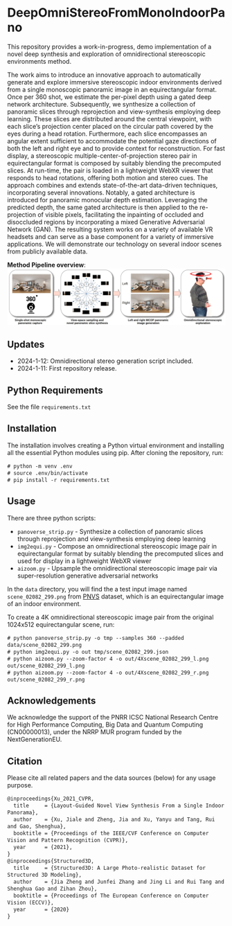 # DeepOmniStereoFromMonoIndoorPano
This repository provides a work-in-progress, demo implementation of a novel deep synthesis and exploration of omnidirectional stereoscopic environments method.

The work aims to introduce an innovative approach to automatically generate and explore immersive stereoscopic indoor environments derived from a single monoscopic panoramic image in an equirectangular format. Once per 360 shot, we estimate the per-pixel depth using a gated deep network architecture. Subsequently, we synthesize a collection of panoramic slices through reprojection and view-synthesis employing deep learning. These slices are distributed around the central viewpoint, with each slice’s projection center placed on the circular path covered by the eyes during a head rotation. Furthermore, each slice encompasses an angular extent sufficient to accommodate the potential gaze directions of both the left and right eye and to provide context for reconstruction. For fast display, a stereoscopic multiple-center-of-projection stereo pair in equirectangular format is composed by suitably blending the precomputed slices. At run-time, the pair is loaded in a lightweight WebXR viewer that responds to head rotations, offering both motion and stereo cues. The approach combines and extends state-of-the-art data-driven techniques, incorporating several innovations. Notably, a gated architecture is introduced for panoramic monocular depth estimation. Leveraging the predicted depth, the same gated architecture is then applied to the re-projection of visible pixels, facilitating the inpainting of occluded and disoccluded regions by incorporating a mixed Generative Adversarial Network (GAN). The resulting system works on a variety of available VR headsets and can serve as a base component for a variety of immersive applications. We will demonstrate our technology on several indoor scenes from publicly available data.

**Method Pipeline overview**:
![](assets/visual-overview.jpg)

## Updates
* 2024-1-12: Omnidirectional stereo generation script included.
* 2024-1-11: First repository release.
  
## Python Requirements
See the file `requirements.txt`
 
## Installation
The installation involves creating a Python virtual environment and installing all the essential Python modules using pip. After cloning the repository, run:

```
# python -m venv .env
# source .env/bin/activate
# pip install -r requirements.txt
```

## Usage
There are three python scripts:
* `panoverse_strip.py` - Synthesize a collection of panoramic slices through reprojection and view-synthesis employing deep learning
* `img2equi.py` - Compose an omnidirectional stereoscopic image pair in equirectangular format by suitably blending the precomputed slices and used for display in a lightweight WebXR viewer
* `aizoom.py` - Upsample the omnidirectional stereoscopic image pair via super-resolution generative adversarial networks

In the `data` directory, you will find the a test input image named `scene_02082_299.png` from [PNVS](https://github.com/bluestyle97/PNVS) dataset, which is an equirectangular image of an indoor environment.

To create a 4K omnidirectional stereoscopic image pair from the original 1024x512 equirectangular scene, run:

```
# python panoverse_strip.py -o tmp --samples 360 --padded data/scene_02082_299.png
# python img2equi.py -o out tmp/scene_02082_299.json
# python aizoom.py --zoom-factor 4 -o out/4Xscene_02082_299_l.png out/scene_02082_299_l.png
# python aizoom.py --zoom-factor 4 -o out/4Xscene_02082_299_r.png out/scene_02082_299_r.png
```

## Acknowledgements
We acknowledge the support of the PNRR ICSC National Research Centre for High Performance Computing, Big Data and Quantum Computing (CN00000013), under the NRRP MUR program funded by the NextGenerationEU.

## Citation
Please cite all related papers and the data sources (below) for any usage purpose.
```
@inproceedings{Xu_2021_CVPR,
  title     = {Layout-Guided Novel View Synthesis From a Single Indoor Panorama},
  author    = {Xu, Jiale and Zheng, Jia and Xu, Yanyu and Tang, Rui and Gao, Shenghua},
  booktitle = {Proceedings of the IEEE/CVF Conference on Computer Vision and Pattern Recognition (CVPR)},
  year      = {2021},
}
@inproceedings{Structured3D,
  title     = {Structured3D: A Large Photo-realistic Dataset for Structured 3D Modeling},
  author    = {Jia Zheng and Junfei Zhang and Jing Li and Rui Tang and Shenghua Gao and Zihan Zhou},
  booktitle = {Proceedings of The European Conference on Computer Vision (ECCV)},
  year      = {2020}
}
```

